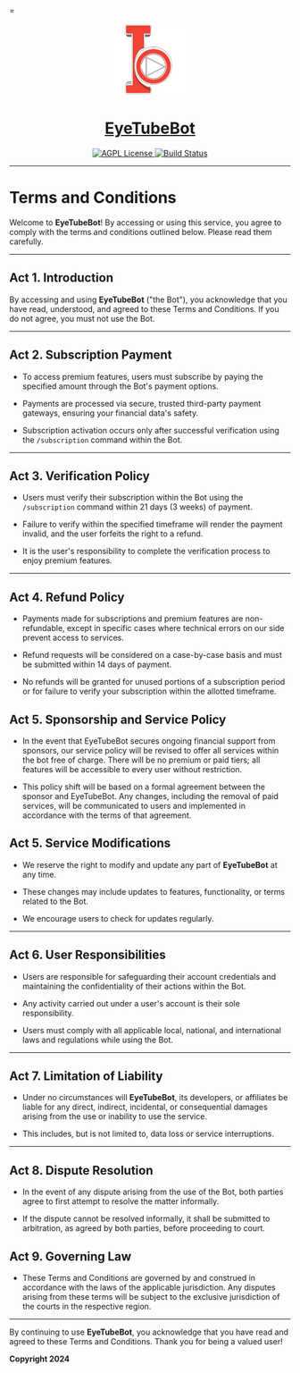 =<p align="center">
  <a href="https://t.me/EyeTubeAiBot">
    <img src="https://github.com/Mickekofi/EyeTubeBot/blob/master/logo.png" alt="Logo" width="130">
  </a>
  <a href = "https://t.me/EyeTubeAiBot">
  <h1 align="center"><strong>EyeTubeBot</strong></h1>
  </a>
  <p align="center">
    <a href="https://t.me/possibilityAI">
      <img src="https://img.shields.io/badge/Join-Community-blue.svg" alt="AGPL License">
    </a>
    <a href="https://wa.me/233505994829?text=*EyeTubeB👁t_From_Github_User_💬Message_:*%20">
      <img src="https://img.shields.io/badge/Contact-Engineers-red.svg" alt="Build Status">
    </a>
  </p>
</p>

---
# Terms and Conditions

Welcome to **EyeTubeBot**! By accessing or using this service, you agree to comply with the terms and conditions outlined below. Please read them carefully.

---

## Act 1. **Introduction**  

By accessing and using **EyeTubeBot** ("the Bot"), you acknowledge that you have read, understood, and agreed to these Terms and Conditions. If you do not agree, you must not use the Bot.

---

## Act 2. **Subscription Payment**  

- To access premium features, users must subscribe by paying the specified amount through the Bot's payment options.  

- Payments are processed via secure, trusted third-party payment gateways, ensuring your financial data's safety.  

- Subscription activation occurs only after successful verification using the `/subscription` command within the Bot.

---

## Act 3. **Verification Policy**  

- Users must verify their subscription within the Bot using the `/subscription` command within 21 days (3 weeks) of payment.  

- Failure to verify within the specified timeframe will render the payment invalid, and the user forfeits the right to a refund.  

- It is the user's responsibility to complete the verification process to enjoy premium features.

---

## Act 4. **Refund Policy**  

- Payments made for subscriptions and premium features are non-refundable, except in specific cases where technical errors on our side prevent access to services.  

- Refund requests will be considered on a case-by-case basis and must be submitted within 14 days of payment.  

- No refunds will be granted for unused portions of a subscription period or for failure to verify your subscription within the allotted timeframe.

## Act 5. **Sponsorship and Service Policy**

- In the event that EyeTubeBot secures ongoing financial support from sponsors, our service policy will be revised to offer all services within the bot free of charge. There will be no premium or paid tiers; all features will be accessible to every user without restriction.

- This policy shift will be based on a formal agreement between the sponsor and EyeTubeBot. Any changes, including the removal of paid services, will be communicated to users and implemented in accordance with the terms of that agreement.

## Act 5. **Service Modifications**  

- We reserve the right to modify and update any part of **EyeTubeBot** at any time.

- These changes may include updates to features, functionality, or terms related to the Bot.  

- We encourage users to check for updates regularly.

---

## Act 6. **User Responsibilities**  

- Users are responsible for safeguarding their account credentials and maintaining the confidentiality of their actions within the Bot.  

- Any activity carried out under a user's account is their sole responsibility.  

- Users must comply with all applicable local, national, and international laws and regulations while using the Bot.

---

## Act 7. **Limitation of Liability**  

- Under no circumstances will **EyeTubeBot**, its developers, or affiliates be liable for any direct, indirect, incidental, or consequential damages arising from the use or inability to use the service.  

- This includes, but is not limited to, data loss or service interruptions.

---

## Act 8. **Dispute Resolution**  

- In the event of any dispute arising from the use of the Bot, both parties agree to first attempt to resolve the matter informally.  

- If the dispute cannot be resolved informally, it shall be submitted to arbitration, as agreed by both parties, before proceeding to court.

## Act 9. **Governing Law**  

- These Terms and Conditions are governed by and construed in accordance with the laws of the applicable jurisdiction. Any disputes arising from these terms will be subject to the exclusive jurisdiction of the courts in the respective region.

---

By continuing to use **EyeTubeBot**, you acknowledge that you have read and agreed to these Terms and Conditions. Thank you for being a valued user!

**Copyright 2024**
